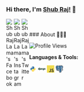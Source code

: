 ### Hi there, I'm [Shub Raj!](https://shubraj.herokuapp.com) 👋
<a href="https://www.facebook.com/Shuvraj.lama7/">
  <img align="left" alt="Shub Raj Lama's Facebook" width="21px" src="https://cdn.jsdelivr.net/npm/simple-icons@3.13.0/icons/facebook.svg" />
</a>
<a href="https://www.instagram.com/shub_raj_lama/">
  <img align="left" alt="Shub Raj Lama's Instagram" width="21px" src="https://cdn.jsdelivr.net/npm/simple-icons@v3/icons/instagram.svg" />
</a>
<a href="https://twitter.com/Shub__Raj/">
  <img align="left" alt="Shub Raj Lama's Twitter" width="21px" src="https://cdn.jsdelivr.net/npm/simple-icons@v3/icons/twitter.svg" />
</a>
<br />
<br />
### About 🙋🏻‍♂️



![Profile Views](https://hits.seeyoufarm.com/api/count/incr/badge.svg?url=https://github.com/shubraj/&title=Profile%20Views)



**Languages & Tools:**

<code><img height="20" src="https://raw.githubusercontent.com/github/explore/80688e429a7d4ef2fca1e82350fe8e3517d3494d/topics/python/python.png"></code>
<code><img height="20" src="https://raw.githubusercontent.com/github/explore/80688e429a7d4ef2fca1e82350fe8e3517d3494d/topics/django/django.png"></code> 
<code><img height="20" src="https://raw.githubusercontent.com/github/explore/80688e429a7d4ef2fca1e82350fe8e3517d3494d/topics/javascript/javascript.png"></code>
<code><img height="20" src="https://raw.githubusercontent.com/github/explore/80688e429a7d4ef2fca1e82350fe8e3517d3494d/topics/postgresql/postgresql.png"></code>

